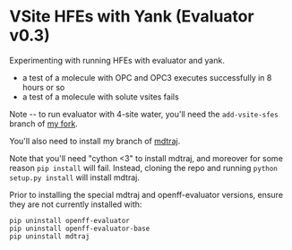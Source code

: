 # VSite HFEs with Yank (Evaluator v0.3)

Experimenting with running HFEs with evaluator and yank.

- a test of a molecule with OPC and OPC3 executes successfully in 8 hours or so
- a test of a molecule with solute vsites fails

Note -- to run evaluator with 4-site water, you'll need the `add-vsite-sfes` branch of [my fork](https://github.com/lilyminium/openff-evaluator).

You'll also need to install my branch of [mdtraj](https://github.com/lilyminium/mdtraj/tree/v1.9.8-fix-integer).

Note that you'll need "cython <3" to install mdtraj, and moreover for some reason `pip install` will fail. Instead, cloning the repo and running `python setup.py install` will install mdtraj.

Prior to installing the special mdtraj and openff-evaluator versions, ensure they are not currently installed with:

```
pip uninstall openff-evaluator
pip uninstall openff-evaluator-base
pip uninstall mdtraj
```
